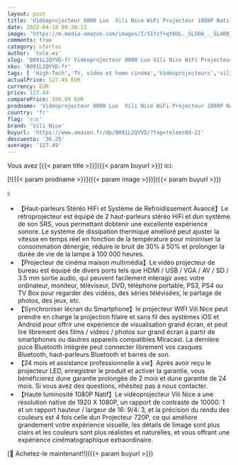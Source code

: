 ```yaml
---
layout: post
title: 'Vidéoprojecteur 8000 Lux  Vili Nice WiFi Projecteur 1080P Natif  Retroprojecteur Full HD avec 300" Supported  Soutiens 4K Projecteur LED Compatible HDMI VGA USB SD AV Ordinateur Smartphone Home Cinéma'
date: 2022-04-18 08:28:13
image: 'https://m.media-amazon.com/images/I/51Yzf+qt0UL._SL500_._SL400_.jpg'
comments: true
category: ofertas
author: 'tole.es'
slug: 'B091L2QYVD-fr Vidéoprojecteur 8000 Lux Vili Nice WiFi Projecteur 1080P...'
sku: 'B091L2QYVD-fr'
tags: [ 'High-Tech','TV, vidéo et home cinéma','Vidéoprojecteurs','vili nice','🇫🇷', ]
actualPrice: 127.49 EUR
currency: EUR
price: 127.49
comparePrice: 199.99 EUR
prodname: 'Vidéoprojecteur 8000 Lux  Vili Nice WiFi Projecteur 1080P Natif  Retroprojecteur Full HD avec 300" Supported  Soutiens 4K Projecteur LED Compatible HDMI VGA USB SD AV Ordinateur Smartphone Home Cinéma'
country: 'fr'
flag: '🇫🇷'
brand: 'Vili Nice'
buyurl: 'https://www.amazon.fr/dp/B091L2QYVD/?tag=tolees0d-21'
descuento: '36.25'
average: '127.49'
---
```


Vous avez [{{< param title >}}]({{< param buyurl >}}) ici:

[![{{< param prodname >}}]({{< param image >}})]({{< param buyurl >}})

ℹ️:

- 【Haut-parleurs Stéréo HiFi et Système de Refroidissement Avancé】Le rétroprojecteur est équipé de 2 haut-parleurs stéréo HiFi et dun système de son SRS, vous permettant dobtenir une excellente expérience sonore. Le système de dissipation thermique amélioré peut ajuster la vitesse en temps réel en fonction de la température pour minimiser la consommation dénergie, réduire le bruit de 30% à 50% et prolonger la durée de vie de la lampe à 100 000 heures.
- 【Projecteur de cinéma maison multimédia】Le vidéo projecteur de bureau est équipé de divers ports tels que HDMI / USB / VGA / AV / SD / 3.5 mm sortie audio, qui peuvent facilement interagir avec votre ordinateur, moniteur, téléviseur, DVD, téléphone portable, PS3, PS4 ou TV Box pour regarder des vidéos, des séries télévisées, le partage de photos, des jeux, etc.
- 【Synchroniser lécran du Smartphone】le projecteur WIFI Vili Nice peut prendre en charge la projection filaire et sans fil des systèmes iOS et Android pour offrir une expérience de visualisation grand écran, et peut lire librement des films / vidéos / photos sur grand écran à partir de smartphones ou dautres appareils compatibles Miracast. La dernière puce Bluetooth intégrée peut connecter librement vos casques Bluetooth, haut-parleurs Bluetooth et barres de son.
- 【24 mois et assistance professionnelle à vie】Après avoir reçu le projecteur LED, enregistrer le produit et activer la garantie, vous bénéficierez dune garantie prolongée de 2 mois et dune garantie de 24 mois. Si vous avez des questions, nhésitez pas à nous contacter.
- 【Haute luminosité 1080P Natif】Le vidéoprojecteur Vili Nice a une résolution native de 1920 X 1080P, un rapport de contraste de 10000: 1 et un rapport hauteur / largeur de 16: 9/4: 3, et la précision du rendu des couleurs est 4 fois celle dun Projecteur 720P, ce qui améliore grandement votre expérience visuelle, les détails de limage sont plus clairs et les couleurs sont plus réalistes et naturelles, et vous offrant une expérience cinématographique extraordinaire.

[🛒 Achetez-le maintenant!!]({{< param buyurl >}})
